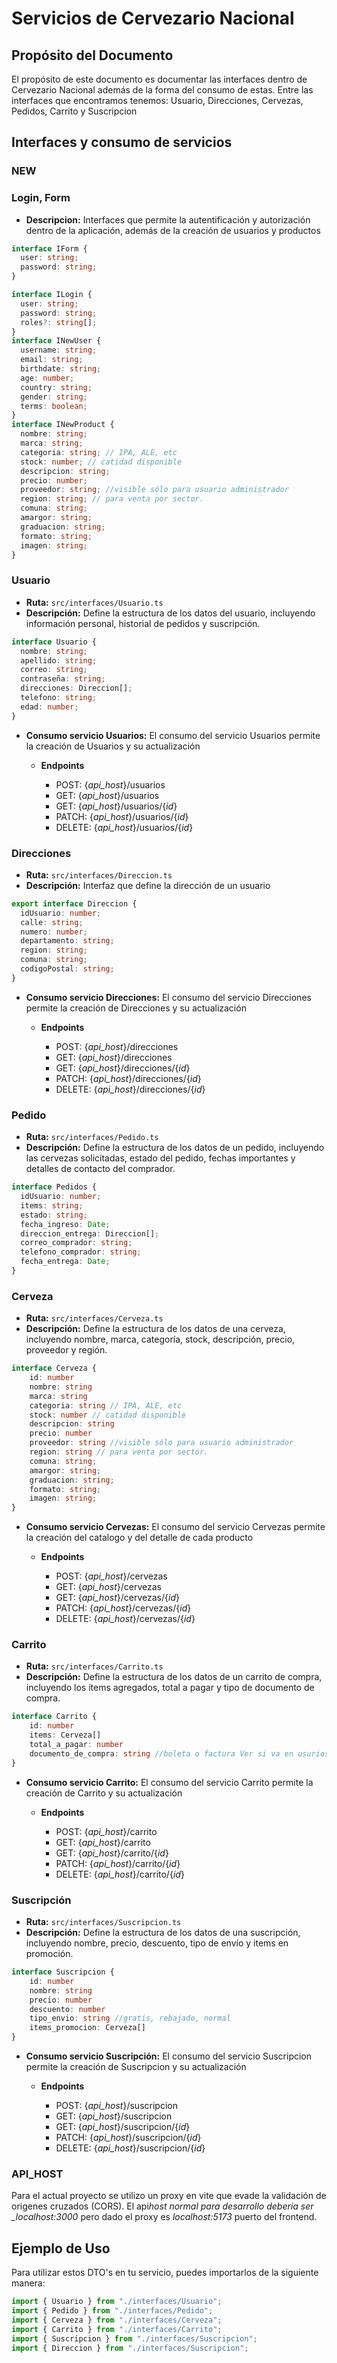 # Servicios de Cervezario Nacional

## Propósito del Documento

El propósito de este documento es documentar las interfaces dentro de Cervezario Nacional además de la forma del consumo de estas. Entre las interfaces que encontramos tenemos:
Usuario, Direcciones, Cervezas, Pedidos, Carrito y Suscripcion

## Interfaces y consumo de servicios

### NEW

### Login, Form

- **Descripcion:** Interfaces que permite la autentificación y autorización dentro de la aplicación, además de la creación de usuarios y productos

```typescript
interface IForm {
  user: string;
  password: string;
}

interface ILogin {
  user: string;
  password: string;
  roles?: string[];
}
interface INewUser {
  username: string;
  email: string;
  birthdate: string;
  age: number;
  country: string;
  gender: string;
  terms: boolean;
}
interface INewProduct {
  nombre: string;
  marca: string;
  categoria: string; // IPA, ALE, etc
  stock: number; // catidad disponible
  descripcion: string;
  precio: number;
  proveedor: string; //visible sólo para usuario administrador
  region: string; // para venta por sector.
  comuna: string;
  amargor: string;
  graduacion: string;
  formato: string;
  imagen: string;
}
```

### Usuario

- **Ruta:** `src/interfaces/Usuario.ts`
- **Descripción:** Define la estructura de los datos del usuario, incluyendo información personal, historial de pedidos y suscripción.

```typescript
interface Usuario {
  nombre: string;
  apellido: string;
  correo: string;
  contraseña: string;
  direcciones: Direccion[];
  telefono: string;
  edad: number;
}
```

- **Consumo servicio Usuarios:** El consumo del servicio Usuarios permite la creación de Usuarios y su actualización

  - **Endpoints**

    - POST: {_api_host_}/usuarios
    - GET: {_api_host_}/usuarios
    - GET: {_api_host_}/usuarios/{_id_}
    - PATCH: {_api_host_}/usuarios/{_id_}
    - DELETE: {_api_host_}/usuarios/{_id_}

### Direcciones

- **Ruta:** `src/interfaces/Direccion.ts`
- **Descripción:** Interfaz que define la dirección de un usuario

```typescript
export interface Direccion {
  idUsuario: number;
  calle: string;
  numero: number;
  departamento: string;
  region: string;
  comuna: string;
  codigoPostal: string;
}
```

- **Consumo servicio Direcciones:** El consumo del servicio Direcciones permite la creación de Direcciones y su actualización

  - **Endpoints**

    - POST: {_api_host_}/direcciones
    - GET: {_api_host_}/direcciones
    - GET: {_api_host_}/direcciones/{_id_}
    - PATCH: {_api_host_}/direcciones/{_id_}
    - DELETE: {_api_host_}/direcciones/{_id_}

### Pedido

- **Ruta:** `src/interfaces/Pedido.ts`
- **Descripción:** Define la estructura de los datos de un pedido, incluyendo las cervezas solicitadas, estado del pedido, fechas importantes y detalles de contacto del comprador.

```typescript
interface Pedidos {
  idUsuario: number;
  items: string;
  estado: string;
  fecha_ingreso: Date;
  direccion_entrega: Direccion[];
  correo_comprador: string;
  telefono_comprador: string;
  fecha_entrega: Date;
}
```

### Cerveza

- **Ruta:** `src/interfaces/Cerveza.ts`
- **Descripción:** Define la estructura de los datos de una cerveza, incluyendo nombre, marca, categoría, stock, descripción, precio, proveedor y región.

```Typescript
interface Cerveza {
    id: number
    nombre: string
    marca: string
    categoria: string // IPA, ALE, etc
    stock: number // catidad disponible
    descripcion: string
    precio: number
    proveedor: string //visible sólo para usuario administrador
    region: string // para venta por sector.
    comuna: string;
    amargor: string;
    graduacion: string;
    formato: string;
    imagen: string;
}
```

- **Consumo servicio Cervezas:** El consumo del servicio Cervezas permite la creación del catalogo y del detalle de cada producto

  - **Endpoints**

    - POST: {_api_host_}/cervezas
    - GET: {_api_host_}/cervezas
    - GET: {_api_host_}/cervezas/{_id_}
    - PATCH: {_api_host_}/cervezas/{_id_}
    - DELETE: {_api_host_}/cervezas/{_id_}

### Carrito

- **Ruta:** `src/interfaces/Carrito.ts`
- **Descripción:** Define la estructura de los datos de un carrito de compra, incluyendo los ítems agregados, total a pagar y tipo de documento de compra.

```Typescript
interface Carrito {
    id: number
    items: Cerveza[]
    total_a_pagar: number
    documento_de_compra: string //boleta o factura Ver si va en usurios o en carrito.
}
```

- **Consumo servicio Carrito:** El consumo del servicio Carrito permite la creación de Carrito y su actualización

  - **Endpoints**

    - POST: {_api_host_}/carrito
    - GET: {_api_host_}/carrito
    - GET: {_api_host_}/carrito/{_id_}
    - PATCH: {_api_host_}/carrito/{_id_}
    - DELETE: {_api_host_}/carrito/{_id_}

### Suscripción

- **Ruta:** `src/interfaces/Suscripcion.ts`
- **Descripción:** Define la estructura de los datos de una suscripción, incluyendo nombre, precio, descuento, tipo de envío y items en promoción.

```Typescript
interface Suscripcion {
    id: number
    nombre: string
    precio: number
    descuento: number
    tipo_envio: string //gratis, rebajado, normal
    items_promocion: Cerveza[]
}
```

- **Consumo servicio Suscripción:** El consumo del servicio Suscripcion permite la creación de Suscripcion y su actualización

  - **Endpoints**

    - POST: {_api_host_}/suscripcion
    - GET: {_api_host_}/suscripcion
    - GET: {_api_host_}/suscripcion/{_id_}
    - PATCH: {_api_host_}/suscripcion/{_id_}
    - DELETE: {_api_host_}/suscripcion/{_id_}

### API_HOST

Para el actual proyecto se utilizo un proxy en vite que evade la validación de origenes cruzados (CORS). El api*host normal para desarrollo deberia ser \_localhost:3000* pero dado el proxy es _localhost:5173_ puerto del frontend.

## Ejemplo de Uso

Para utilizar estos DTO's en tu servicio, puedes importarlos de la siguiente manera:

```typescript
import { Usuario } from "./interfaces/Usuario";
import { Pedido } from "./interfaces/Pedido";
import { Cerveza } from "./interfaces/Cerveza";
import { Carrito } from "./interfaces/Carrito";
import { Suscripcion } from "./interfaces/Suscripcion";
import { Direccion } from "./interfaces/Suscripcion";
```
